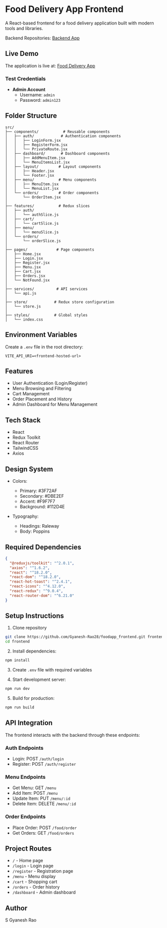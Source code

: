 # Food Delivery App Frontend

A React-based frontend for a food delivery application built with modern tools and libraries.

Backend Repositories: [Backend App](https://github.com/Gyanesh-Rao28/foodapp)


## Live Demo

The application is live at: [Food Delivery App](https://foodapp-frontend-seven.vercel.app/)

### Test Credentials
- **Admin Account**
  - Username: `admin`
  - Password: `admin123`

## Folder Structure
```
src/
├── components/           # Reusable components
│   ├── auth/            # Authentication components
│   │   ├── LoginForm.jsx
│   │   ├── RegisterForm.jsx
│   │   └── PrivateRoute.jsx
│   ├── dashboard/       # Dashboard components
│   │   ├── AddMenuItem.jsx
│   │   └── MenuItemsList.jsx
│   ├── layout/         # Layout components
│   │   ├── Header.jsx
│   │   └── Footer.jsx
│   ├── menu/           # Menu components
│   │   ├── MenuItem.jsx
│   │   └── MenuList.jsx
│   └── orders/         # Order components
│       └── OrderItem.jsx
│
├── features/           # Redux slices
│   ├── auth/
│   │   └── authSlice.js
│   ├── cart/
│   │   └── cartSlice.js
│   ├── menu/
│   │   └── menuSlice.js
│   └── orders/
│       └── orderSlice.js
│
├── pages/             # Page components
│   ├── Home.jsx
│   ├── Login.jsx
│   ├── Register.jsx
│   ├── Menu.jsx
│   ├── Cart.jsx
│   ├── Orders.jsx
│   └── NotFound.jsx
│
├── services/          # API services
│   └── api.js
│
├── store/            # Redux store configuration
│   └── store.js
│
├── styles/           # Global styles
│   └── index.css
```

## Environment Variables

Create a `.env` file in the root directory:

```env
VITE_API_URI=<frontend-hosted-url>
```

## Features
- User Authentication (Login/Register)
- Menu Browsing and Filtering
- Cart Management
- Order Placement and History
- Admin Dashboard for Menu Management

## Tech Stack
- React
- Redux Toolkit
- React Router
- TailwindCSS
- Axios

## Design System
- Colors:
  - Primary: #3F72AF
  - Secondary: #DBE2EF
  - Accent: #F9F7F7
  - Background: #112D4E

- Typography:
  - Headings: Raleway
  - Body: Poppins

## Required Dependencies
```json
{
  "@reduxjs/toolkit": "^2.0.1",
  "axios": "^1.6.2",
  "react": "^18.2.0",
  "react-dom": "^18.2.0",
  "react-hot-toast": "^2.4.1",
  "react-icons": "^4.12.0",
  "react-redux": "^9.0.4",
  "react-router-dom": "^6.21.0"
}
```

## Setup Instructions

1. Clone repository
```bash
git clone https://github.com/Gyanesh-Rao28/foodapp_frontend.git frontend
cd frontend
```

2. Install dependencies:
```bash
npm install
```

3. Create `.env` file with required variables

4. Start development server:
```bash
npm run dev
```

5. Build for production:
```bash
npm run build
```

## API Integration
The frontend interacts with the backend through these endpoints:

### Auth Endpoints
- Login: POST `/auth/login`
- Register: POST `/auth/register`

### Menu Endpoints
- Get Menu: GET `/menu`
- Add Item: POST `/menu`
- Update Item: PUT `/menu/:id`
- Delete Item: DELETE `/menu/:id`

### Order Endpoints
- Place Order: POST `/food/order`
- Get Orders: GET `/food/orders`

## Project Routes
- `/` - Home page
- `/login` - Login page
- `/register` - Registration page
- `/menu` - Menu display
- `/cart` - Shopping cart
- `/orders` - Order history
- `/dashboard` - Admin dashboard

## Author
S Gyanesh Rao
